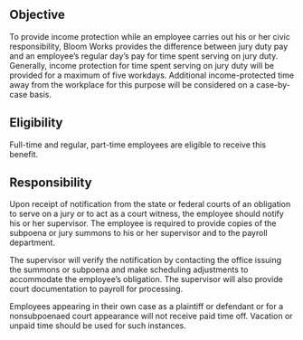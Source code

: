 ## Objective

To provide income protection while an employee carries out his or her civic responsibility, Bloom Works provides the difference between jury duty pay and an employee’s regular day’s pay for time spent serving on jury duty. Generally, income protection for time spent serving on jury duty will be provided for a maximum of five workdays. Additional income-protected time away from the workplace for this purpose will be considered on a case-by-case basis.

## Eligibility

Full-time and regular, part-time employees are eligible to receive this benefit.

## Responsibility

Upon receipt of notification from the state or federal courts of an obligation to serve on a jury or to act as a court witness, the employee should notify his or her supervisor. The employee is required to provide copies of the subpoena or jury summons to his or her supervisor and to the payroll department.

The supervisor will verify the notification by contacting the office issuing the summons or subpoena and make scheduling adjustments to accommodate the employee’s obligation. The supervisor will also provide court documentation to payroll for processing.

Employees appearing in their own case as a plaintiff or defendant or for a nonsubpoenaed court appearance will not receive paid time off. Vacation or unpaid time should be used for such instances.
